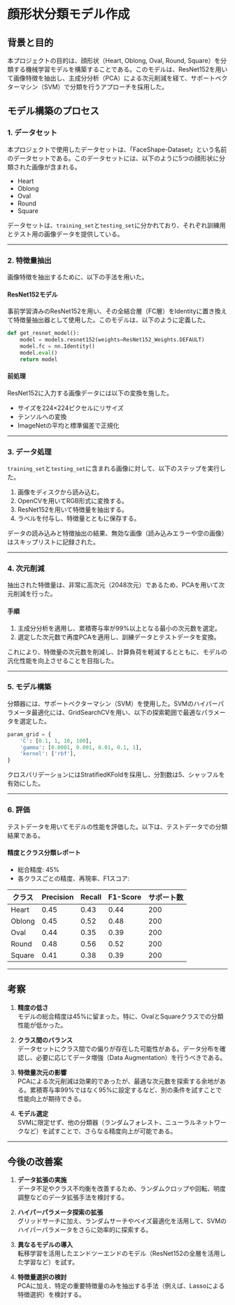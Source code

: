 # 顔形状分類モデル作成

## 背景と目的
本プロジェクトの目的は、顔形状（Heart, Oblong, Oval, Round, Square）を分類する機械学習モデルを構築することである。このモデルは、ResNet152を用いて画像特徴を抽出し、主成分分析（PCA）による次元削減を経て、サポートベクターマシン（SVM）で分類を行うアプローチを採用した。

## モデル構築のプロセス

### 1. データセット
本プロジェクトで使用したデータセットは、「FaceShape-Dataset」という名前のデータセットである。このデータセットには、以下のように5つの顔形状に分類された画像が含まれる。
- Heart
- Oblong
- Oval
- Round
- Square

データセットは、`training_set`と`testing_set`に分かれており、それぞれ訓練用とテスト用の画像データを提供している。

---

### 2. 特徴量抽出
画像特徴を抽出するために、以下の手法を用いた。

#### ResNet152モデル
事前学習済みのResNet152を用い、その全結合層（FC層）をIdentityに置き換えて特徴量抽出器として使用した。このモデルは、以下のように定義した。

```python
def get_resnet_model():
    model = models.resnet152(weights=ResNet152_Weights.DEFAULT)
    model.fc = nn.Identity()
    model.eval()
    return model
```

#### 前処理
ResNet152に入力する画像データには以下の変換を施した。
- サイズを224×224ピクセルにリサイズ
- テンソルへの変換
- ImageNetの平均と標準偏差で正規化

---

### 3. データ処理
`training_set`と`testing_set`に含まれる画像に対して、以下のステップを実行した。
1. 画像をディスクから読み込む。
2. OpenCVを用いてRGB形式に変換する。
3. ResNet152を用いて特徴量を抽出する。
4. ラベルを付与し、特徴量とともに保存する。

データの読み込みと特徴抽出の結果、無効な画像（読み込みエラーや空の画像）はスキップリストに記録された。

---

### 4. 次元削減
抽出された特徴量は、非常に高次元（2048次元）であるため、PCAを用いて次元削減を行った。

#### 手順
1. 主成分分析を適用し、累積寄与率が99%以上となる最小の次元数を選定。
2. 選定した次元数で再度PCAを適用し、訓練データとテストデータを変換。

これにより、特徴量の次元数を削減し、計算負荷を軽減するとともに、モデルの汎化性能を向上させることを目指した。

---

### 5. モデル構築
分類器には、サポートベクターマシン（SVM）を使用した。SVMのハイパーパラメータ最適化には、GridSearchCVを用い、以下の探索範囲で最適なパラメータを選定した。

```python
param_grid = {
    'C': [0.1, 1, 10, 100],
    'gamma': [0.0001, 0.001, 0.01, 0.1, 1],
    'kernel': ['rbf'],
}
```

クロスバリデーションにはStratifiedKFoldを採用し、分割数は5、シャッフルを有効にした。

---

### 6. 評価
テストデータを用いてモデルの性能を評価した。以下は、テストデータでの分類結果である。

#### 精度とクラス分類レポート
- 総合精度: 45%
- 各クラスごとの精度、再現率、F1スコア:

| クラス    | Precision | Recall | F1-Score | サポート数 |
|----------|-----------|--------|----------|------------|
| Heart    | 0.45      | 0.43   | 0.44     | 200        |
| Oblong   | 0.45      | 0.52   | 0.48     | 200        |
| Oval     | 0.44      | 0.35   | 0.39     | 200        |
| Round    | 0.48      | 0.56   | 0.52     | 200        |
| Square   | 0.41      | 0.38   | 0.39     | 200        |

---

## 考察
1. **精度の低さ**  
   モデルの総合精度は45%に留まった。特に、OvalとSquareクラスでの分類性能が低かった。

2. **クラス間のバランス**  
   データセットにクラス間での偏りが存在した可能性がある。データ分布を確認し、必要に応じてデータ増強（Data Augmentation）を行うべきである。

3. **特徴量次元の影響**  
   PCAによる次元削減は効果的であったが、最適な次元数を探索する余地がある。累積寄与率99%ではなく95%に設定するなど、別の条件を試すことで性能向上が期待できる。

4. **モデル選定**  
   SVMに限定せず、他の分類器（ランダムフォレスト、ニューラルネットワークなど）を試すことで、さらなる精度向上が可能である。

---

## 今後の改善案
1. **データ拡張の実施**  
   データ不足やクラス不均衡を改善するため、ランダムクロップや回転、明度調整などのデータ拡張手法を検討する。

2. **ハイパーパラメータ探索の拡張**  
   グリッドサーチに加え、ランダムサーチやベイズ最適化を活用して、SVMのハイパーパラメータをさらに効率的に探索する。

3. **異なるモデルの導入**  
   転移学習を活用したエンドツーエンドのモデル（ResNet152の全層を活用した学習など）を試す。

4. **特徴量選択の検討**  
   PCAに加え、特定の重要特徴量のみを抽出する手法（例えば、Lassoによる特徴選択）を検討する。
